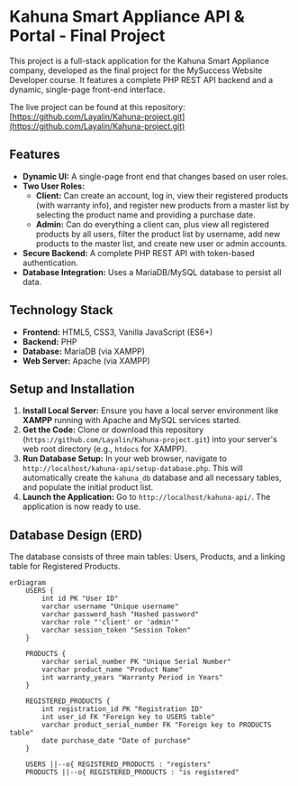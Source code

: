 # Kahuna Smart Appliance API & Portal - Final Project

This project is a full-stack application for the Kahuna Smart Appliance company, developed as the final project for the MySuccess Website Developer course. It features a complete PHP REST API backend and a dynamic, single-page front-end interface.

The live project can be found at this repository: [https://github.com/Layalin/Kahuna-project.git](https://github.com/Layalin/Kahuna-project.git)

## Features

* **Dynamic UI:** A single-page front end that changes based on user roles.
* **Two User Roles:**
    * **Client:** Can create an account, log in, view their registered products (with warranty info), and register new products from a master list by selecting the product name and providing a purchase date.
    * **Admin:** Can do everything a client can, plus view all registered products by all users, filter the product list by username, add new products to the master list, and create new user or admin accounts.
* **Secure Backend:** A complete PHP REST API with token-based authentication.
* **Database Integration:** Uses a MariaDB/MySQL database to persist all data.

## Technology Stack

* **Frontend:** HTML5, CSS3, Vanilla JavaScript (ES6+)
* **Backend:** PHP
* **Database:** MariaDB (via XAMPP)
* **Web Server:** Apache (via XAMPP)

## Setup and Installation

1.  **Install Local Server:** Ensure you have a local server environment like **XAMPP** running with Apache and MySQL services started.
2.  **Get the Code:** Clone or download this repository (`https://github.com/Layalin/Kahuna-project.git`) into your server's web root directory (e.g., `htdocs` for XAMPP).
3.  **Run Database Setup:** In your web browser, navigate to `http://localhost/kahuna-api/setup-database.php`. This will automatically create the `kahuna_db` database and all necessary tables, and populate the initial product list.
4.  **Launch the Application:** Go to `http://localhost/kahuna-api/`. The application is now ready to use.

## Database Design (ERD)

The database consists of three main tables: Users, Products, and a linking table for Registered Products.

```mermaid
erDiagram
    USERS {
        int id PK "User ID"
        varchar username "Unique username"
        varchar password_hash "Hashed password"
        varchar role "'client' or 'admin'"
        varchar session_token "Session Token"
    }

    PRODUCTS {
        varchar serial_number PK "Unique Serial Number"
        varchar product_name "Product Name"
        int warranty_years "Warranty Period in Years"
    }

    REGISTERED_PRODUCTS {
        int registration_id PK "Registration ID"
        int user_id FK "Foreign key to USERS table"
        varchar product_serial_number FK "Foreign key to PRODUCTS table"
        date purchase_date "Date of purchase"
    }

    USERS ||--o{ REGISTERED_PRODUCTS : "registers"
    PRODUCTS ||--o{ REGISTERED_PRODUCTS : "is registered"
